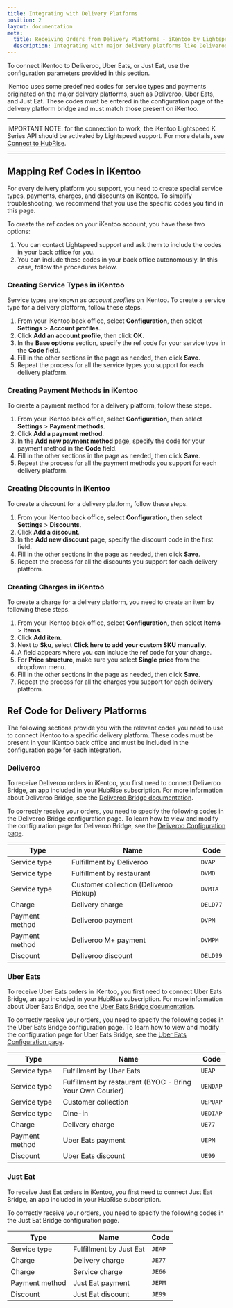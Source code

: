 ```yaml
---
title: Integrating with Delivery Platforms
position: 2
layout: documentation
meta:
  title: Receiving Orders from Delivery Platforms - iKentoo by Lightspeed
  description: Integrating with major delivery platforms like Deliveroo, Uber Eats, and Just Eat requires you to specify particular ref codes in the configuration page for the delivery platform bridge.
---
```


To connect iKentoo to Deliveroo, Uber Eats, or Just Eat, use the configuration parameters provided in this section.

iKentoo uses some predefined codes for service types and payments originated on the major delivery platforms, such as Deliveroo, Uber Eats, and Just Eat. These codes must be entered in the configuration page of the delivery platform bridge and must match those present on iKentoo.

---

IMPORTANT NOTE: for the connection to work, the iKentoo Lightspeed K Series API should be activated by Lightspeed support. For more details, see [Connect to HubRise](/apps/ikentoo-lightspeed/connect-hubrise).

---

## Mapping Ref Codes in iKentoo

For every delivery platform you support, you need to create special service types, payments, charges, and discounts on iKentoo.
To simplify troubleshooting, we recommend that you use the specific codes you find in this page.

To create the ref codes on your iKentoo account, you have these two options:

1. You can contact Lightspeed support and ask them to include the codes in your back office for you.
2. You can include these codes in your back office autonomously. In this case, follow the procedures below.

### Creating Service Types in iKentoo

Service types are known as _account profiles_ on iKentoo. To create a service type for a delivery platform, follow these steps.

1. From your iKentoo back office, select **Configuration**, then select **Settings** > **Account profiles**.
1. Click **Add an account profile**, then click **OK**.
1. In the **Base options** section, specify the ref code for your service type in the **Code** field.
1. Fill in the other sections in the page as needed, then click **Save**.
1. Repeat the process for all the service types you support for each delivery platform.

### Creating Payment Methods in iKentoo

To create a payment method for a delivery platform, follow these steps.

1. From your iKentoo back office, select **Configuration**, then select **Settings** > **Payment methods**.
1. Click **Add a payment method**.
1. In the **Add new payment method** page, specify the code for your payment method in the **Code** field.
1. Fill in the other sections in the page as needed, then click **Save**.
1. Repeat the process for all the payment methods you support for each delivery platform.

### Creating Discounts in iKentoo

To create a discount for a delivery platform, follow these steps.

1. From your iKentoo back office, select **Configuration**, then select **Settings** > **Discounts**.
1. Click **Add a discount**.
1. In the **Add new discount** page, specify the discount code in the first field.
1. Fill in the other sections in the page as needed, then click **Save**.
1. Repeat the process for all the discounts you support for each delivery platform.

### Creating Charges in iKentoo

To create a charge for a delivery platform, you need to create an item by following these steps.

1. From your iKentoo back office, select **Configuration**, then select **Items** > **Items**.
2. Click **Add item**.
3. Next to **Sku**, select **Click here to add your custom SKU manually**.
4. A field appears where you can include the ref code for your charge.
5. For **Price structure**, make sure you select **Single price** from the dropdown menu.
6. Fill in the other sections in the page as needed, then click **Save**.
7. Repeat the process for all the charges you support for each delivery platform.

## Ref Code for Delivery Platforms

The following sections provide you with the relevant codes you need to use to connect iKentoo to a specific delivery platform. These codes must be present in your iKentoo back office and must be included in the configuration page for each integration.

### Deliveroo

To receive Deliveroo orders in iKentoo, you first need to connect Deliveroo Bridge, an app included in your HubRise subscription. For more information about Deliveroo Bridge, see the [Deliveroo Bridge documentation](/apps/deliveroo).

To correctly receive your orders, you need to specify the following codes in the Deliveroo Bridge configuration page. To learn how to view and modify the configuration page for Deliveroo Bridge, see the [Deliveroo Configuration page](/apps/deliveroo/configuration).

| Type           | Name                                   | Code     |
| -------------- | -------------------------------------- | -------- |
| Service type   | Fulfillment by Deliveroo               | `DVAP`   |
| Service type   | Fulfillment by restaurant              | `DVMD`   |
| Service type   | Customer collection (Deliveroo Pickup) | `DVMTA`  |
| Charge         | Delivery charge                        | `DELD77` |
| Payment method | Deliveroo payment                      | `DVPM`   |
| Payment method | Deliveroo M+ payment                   | `DVMPM`  |
| Discount       | Deliveroo discount                     | `DELD99` |

### Uber Eats

To receive Uber Eats orders in iKentoo, you first need to connect Uber Eats Bridge, an app included in your HubRise subscription. For more information about Uber Eats Bridge, see the [Uber Eats Bridge documentation](/apps/uber-eats).

To correctly receive your orders, you need to specify the following codes in the Uber Eats Bridge configuration page. To learn how to view and modify the configuration page for Uber Eats Bridge, see the [Uber Eats Configuration page](/apps/uber-eats/configuration).

| Type           | Name                                                      | Code     |
|----------------|-----------------------------------------------------------|----------|
| Service type   | Fulfillment by Uber Eats                                  | `UEAP`   |
| Service type   | Fulfillment by restaurant (BYOC - Bring Your Own Courier) | `UENDAP` |
| Service type   | Customer collection                                       | `UEPUAP` |
| Service type   | Dine-in                                                   | `UEDIAP` |
| Charge         | Delivery charge                                           | `UE77`   |
| Payment method | Uber Eats payment                                         | `UEPM`   |
| Discount       | Uber Eats discount                                        | `UE99`   |

### Just Eat

To receive Just Eat orders in iKentoo, you first need to connect Just Eat Bridge, an app included in your HubRise subscription.

To correctly receive your orders, you need to specify the following codes in the Just Eat Bridge configuration page.

| Type           | Name                    | Code   |
|----------------|-------------------------|--------|
| Service type   | Fulfillment by Just Eat | `JEAP` |
| Charge         | Delivery charge         | `JE77` |
| Charge         | Service charge          | `JE66` |
| Payment method | Just Eat payment        | `JEPM` |
| Discount       | Just Eat discount       | `JE99` |
